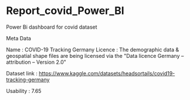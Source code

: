 # Report_covid_Power_BI
Power Bi dashboard for covid dataset


Meta Data

Name : COVID-19 Tracking Germany 
Licence : The demographic data & geospatial shape files are being licensed via the "Data licence Germany – attribution – Version 2.0" 

Dataset link : https://www.kaggle.com/datasets/headsortails/covid19-tracking-germany 

Usability : 7.65

